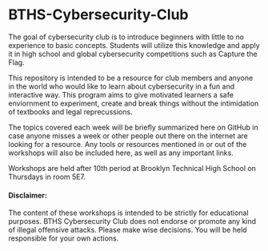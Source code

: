 # BTHS-Cybersecurity-Club

The goal of cybersecurity club is to introduce beginners with little to no experience to basic concepts. Students will utilize this knowledge and apply it in high school and global cybersecurity competitions such as Capture the Flag.

This repository is intended to be a resource for club members and anyone in the world who would like to learn about cybersecurity in a fun and interactive way. This program aims to give motivated learners a safe enviornment to experiment, create and break things without the intimidation of textbooks and legal reprecussions. 

The topics covered each week will be briefly summarized here on GitHub in case anyone misses a week or other people out there on the internet are looking for a resource. Any tools or resources mentioned in or out of the workshops will also be included here, as well as any important links.

Workshops are held after 10th period at Brooklyn Technical High School on Thursdays in room 5E7.

#### Disclaimer:

The content of these workshops is intended to be strictly for educational purposes. BTHS Cybersecurity Club does not endorse or promote any kind of illegal offensive attacks. Please make wise decisions. You will be held responsible for your own actions.
